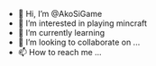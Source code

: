 - 👋 Hi, I’m @AkoSiGame
- 👀 I’m interested in playing mincraft
- 🌱 I’m currently learning 
- 💞️ I’m looking to collaborate on ...
- 📫 How to reach me ...

<!---
AkoSiGame/AkoSiGame is a ✨ special ✨ repository because its `README.md` (this file) appears on your GitHub profile.
You can click the Preview link to take a look at your changes.
--->
